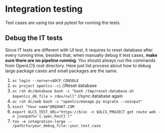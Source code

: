 # Integration testing

Test cases are using tox and pytest for running the tests.

## Debug the IT tests

Since IT tests are different with UI test, it requires to reset database after every running time,
besides that, when manually debug it test cases, **make sure there are no pipeline running**.
You should always run the commands from OpenLCS root directory.
Here just list process about how to debug large package cases and small packages are the same.

1. `oc login --server=$OCP_CONSOLE`
2. `oc project openlcs--ci`
//Reset database
3. `oc rsh dc/database bash -c "bash /tmp/reset-database.sh $openlcs_db_file > /dev/null"`
//sync database again
4. `oc rsh dc/web bash -c "openlcs/manage.py migrate --noinput"`
5. `kinit "Your name"@REDHAT.COM`
6. `export OLCS_TEST_URL="https://$(oc -n $OLCS_PROJECT get route web -o jsonpath='{.spec.host}')"`
7. `tox -e integration-large -- /path/to/your_debug_file::your_test_case`
